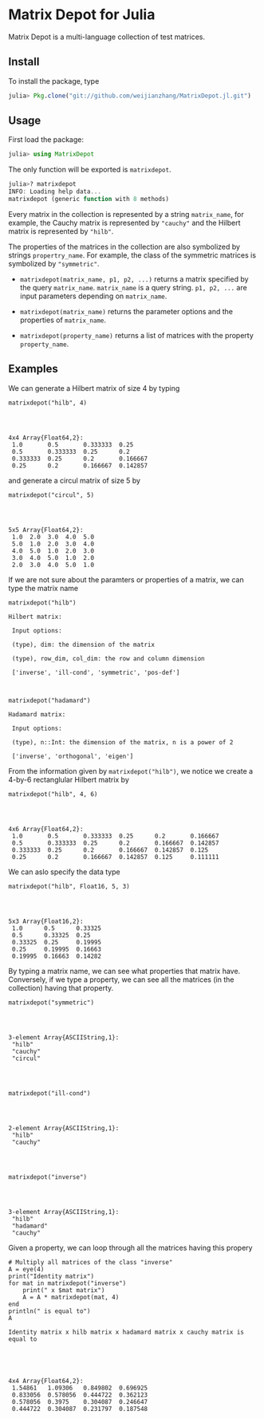 # Matrix Depot for Julia

Matrix Depot is a multi-language collection of test matrices.


## Install

To install the package, type

```julia
julia> Pkg.clone("git://github.com/weijianzhang/MatrixDepot.jl.git")
```

## Usage

First load the package:

```julia
julia> using MatrixDepot
```

The only function will be exported is `matrixdepot`.

```julia
julia>? matrixdepot
INFO: Loading help data...
matrixdepot (generic function with 8 methods)
```

Every matrix in the collection is represented by a string `matrix_name`, for
example, the Cauchy matrix is represented by `"cauchy"` and the Hilbert matrix
is represented by `"hilb"`.

The properties of the matrices in the collection are also symbolized by strings
`propertry_name`. For example, the class of the symmetric matrices is symbolized
by `"symmetric"`.

* `matrixdepot(matrix_name, p1, p2, ...)` returns a matrix specified by the
query `matrix_name`. `matrix_name` is a query string. `p1, p2, ...` are input
parameters depending on `matrix_name`.

* `matrixdepot(matrix_name)` returns the parameter options and the properties of
`matrix_name`.

* `matrixdepot(property_name)` returns a list of matrices with the property
`property_name`.

## Examples

We can generate a Hilbert matrix of size 4 by typing


    matrixdepot("hilb", 4)




    4x4 Array{Float64,2}:
     1.0       0.5       0.333333  0.25    
     0.5       0.333333  0.25      0.2     
     0.333333  0.25      0.2       0.166667
     0.25      0.2       0.166667  0.142857



and generate a circul matrix of size 5 by


    matrixdepot("circul", 5)




    5x5 Array{Float64,2}:
     1.0  2.0  3.0  4.0  5.0
     5.0  1.0  2.0  3.0  4.0
     4.0  5.0  1.0  2.0  3.0
     3.0  4.0  5.0  1.0  2.0
     2.0  3.0  4.0  5.0  1.0



If we are not sure about the paramters or properties of a matrix, we can type
the matrix name


    matrixdepot("hilb")

    Hilbert matrix: 
                  
     Input options: 
                  
     (type), dim: the dimension of the matrix
                  
     (type), row_dim, col_dim: the row and column dimension 
                  
     ['inverse', 'ill-cond', 'symmetric', 'pos-def']



    matrixdepot("hadamard")

    Hadamard matrix: 
                  
     Input options: 
                  
     (type), n::Int: the dimension of the matrix, n is a power of 2 
                  
     ['inverse', 'orthogonal', 'eigen']


From the information given by `matrixdepot("hilb")`, we notice we create
a 4-by-6 rectanglular Hilbert matrix by


    matrixdepot("hilb", 4, 6)




    4x6 Array{Float64,2}:
     1.0       0.5       0.333333  0.25      0.2       0.166667
     0.5       0.333333  0.25      0.2       0.166667  0.142857
     0.333333  0.25      0.2       0.166667  0.142857  0.125   
     0.25      0.2       0.166667  0.142857  0.125     0.111111



We can aslo specify the data type


    matrixdepot("hilb", Float16, 5, 3)




    5x3 Array{Float16,2}:
     1.0      0.5      0.33325
     0.5      0.33325  0.25   
     0.33325  0.25     0.19995
     0.25     0.19995  0.16663
     0.19995  0.16663  0.14282



By typing a matrix name, we can see what properties that matrix have.
Conversely, if we type a property, we can see all the matrices (in the
collection) having that property.


    matrixdepot("symmetric")




    3-element Array{ASCIIString,1}:
     "hilb"  
     "cauchy"
     "circul"




    matrixdepot("ill-cond")




    2-element Array{ASCIIString,1}:
     "hilb"  
     "cauchy"




    matrixdepot("inverse")




    3-element Array{ASCIIString,1}:
     "hilb"    
     "hadamard"
     "cauchy"  



Given a property, we can loop through all the matrices having this propery


    # Multiply all matrices of the class "inverse"
    A = eye(4)
    print("Identity matrix")
    for mat in matrixdepot("inverse")
        print(" x $mat matrix")
        A = A * matrixdepot(mat, 4)    
    end
    println(" is equal to")
    A    

    Identity matrix x hilb matrix x hadamard matrix x cauchy matrix is equal to





    4x4 Array{Float64,2}:
     1.54861   1.09306   0.849802  0.696925
     0.833056  0.578056  0.444722  0.362123
     0.578056  0.3975    0.304087  0.246647
     0.444722  0.304087  0.231797  0.187548


